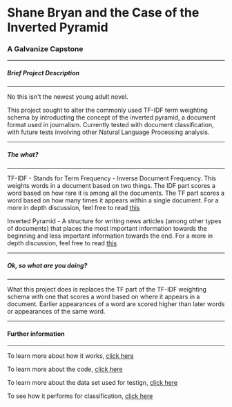 # Shane Bryan and the Case of the Inverted Pyramid
### A Galvanize Capstone
---
##### Brief Project Description
---
No this isn't the newest young adult novel.

This project sought to alter the commonly used TF-IDF term weighting schema by introducting the concept of the inverted pyramid, a document format used in journalism.  Currently tested with document classification, with future tests involving other Natural Language Processing analysis.

---
##### The what?
---
TF-IDF - Stands for Term Frequency - Inverse Document Frequency.  This weights words in a document based on two things.  The IDF part scores a word based on how rare it is among all the documents.  The TF part scores a word based on how many times it appears within a single document.  For a more in depth discussion, feel free to read [this](tfidf.md)

Inverted Pyramid - A structure for writing news articles (among other types of documents) that places the most important information towards the beginning and less important information towards the end.  For a more in depth discussion, feel free to read [this](../blob/master/inverted_pyramid)

---
##### Ok, so what are you doing?
---

What this project does is replaces the TF part of the TF-IDF weighting schema with one that scores a word based on where it appears in a document.  Earlier appearances of a word are scored higher than later words or appearances of the same word.

---
#### Further information
---
To learn more about how it works, [click here](../blob/master/how_it_works)

To learn more about the code, [click here](../blob/master/code_info)

To learn more about the data set used for testign, [click here](../blob/master/dataset)

To see how it performs for classification, [click here](../blob/master/outcomes)
